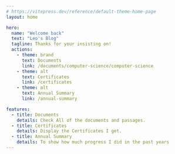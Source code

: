 ```yaml
---
# https://vitepress.dev/reference/default-theme-home-page
layout: home

hero:
  name: "Welcome back"
  text: "Leo's Blog"
  tagline: Thanks for your insisting on!
  actions:
    - theme: brand
      text: Documents
      link: /documents/computer-science/computer-science
    - theme: alt
      text: Certificates
      link: /certificates
    - theme: alt
      text: Annual Summary
      link: /annual-summary

features:
  - title: Documents
    details: Check All of the documents and passages.
  - title: Certificates
    details: Display the Certificates I get.
  - title: Annual Summary
    details: To show how much progress I did in the past years
---
```

